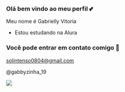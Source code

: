 ### Olá bem vindo ao meu perfil 💕

Meu nome é Gabrielly Vitoria 

- Estou estudando na Alura

### Você pode entrar em contato comigo 📧
solintenso0804@gmail.com

@gabbyzinha_19

![](https://media.tenor.com/p-d4ZP1JM0UAAAAi/stitch.gif)
